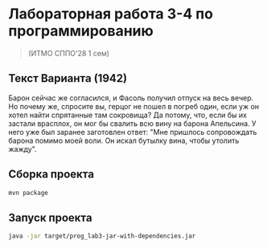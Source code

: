 # Лабораторная работа 3-4 по программированию
> (ИТМО СППО'28 1 сем)

## Текст Варианта (1942)
Барон сейчас же согласился, и Фасоль получил отпуск на весь вечер. Но почему же, спросите вы, герцог не пошел в погреб один, если уж он хотел найти спрятанные там сокровища? Да потому, что, если бы их застали врасплох, он мог бы свалить всю вину на барона Апельсина. У него уже был заранее заготовлен ответ: "Мне пришлось сопровождать барона помимо моей воли. Он искал бутылку вина, чтобы утолить жажду".

## Сборка проекта
```bash
mvn package
```

## Запуск проекта
```bash
java -jar target/prog_lab3-jar-with-dependencies.jar
```

